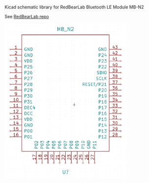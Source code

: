 Kicad schematic library for RedBearLab Bluetooth LE Module MB-N2

See [RedBearLab repo](https://github.com/redbear/nRF5x)

<img src=image.png alt="image" style="width: 400px;" />
